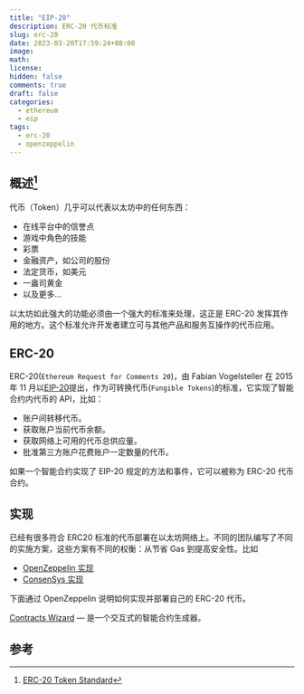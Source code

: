 ```yaml
---
title: "EIP-20"
description: ERC-20 代币标准
slug: erc-20
date: 2023-03-20T17:59:24+08:00
image:
math:
license:
hidden: false
comments: true
draft: false
categories:
  - ethereum
  - eip
tags:
  - erc-20
  - openzeppelin
---
```


## 概述[^1]

代币（Token）几乎可以代表以太坊中的任何东西：

- 在线平台中的信誉点
- 游戏中角色的技能
- 彩票
- 金融资产，如公司的股份
- 法定货币，如美元
- 一盎司黄金
- 以及更多...

以太坊如此强大的功能必须由一个强大的标准来处理，这正是 ERC-20 发挥其作用的地方。这个标准允许开发者建立可与其他产品和服务互操作的代币应用。

## ERC-20

ERC-20(`Ethereum Request for Comments 20`)，由 Fabian Vogelsteller 在 2015 年 11 月以[EIP-20](https://eips.ethereum.org/EIPS/eip-20)提出，作为可转换代币(`Fungible Tokens`)的标准，它实现了智能合约内代币的 API，比如：

- 账户间转移代币。
- 获取账户当前代币余额。
- 获取网络上可用的代币总供应量。
- 批准第三方账户花费账户一定数量的代币。

如果一个智能合约实现了 EIP-20 规定的方法和事件，它可以被称为 ERC-20 代币合约。

## 实现

已经有很多符合 ERC20 标准的代币部署在以太坊网络上。不同的团队编写了不同的实施方案，这些方案有不同的权衡：从节省 Gas 到提高安全性。比如

- [OpenZeppelin 实现](https://github.com/OpenZeppelin/openzeppelin-solidity/blob/9b3710465583284b8c4c5d2245749246bb2e0094/contracts/token/ERC20/ERC20.sol)
- [ConsenSys 实现](https://github.com/ConsenSys/Tokens/blob/fdf687c69d998266a95f15216b1955a4965a0a6d/contracts/eip20/EIP20.sol)

下面通过 OpenZeppelin 说明如何实现并部署自己的 ERC-20 代币。

[Contracts Wizard](https://wizard.openzeppelin.com/) — 是一个交互式的智能合约生成器。

## 参考

[^1]: [ERC-20 Token Standard](https://ethereum.org/en/developers/docs/standards/tokens/erc-20/)
[^2]: [ERC20 合约内容理解](https://juejin.cn/post/7173617988707287071)
[^3]: [ERC20 合约项目实践（上）](https://juejin.cn/post/7173960131968204814)
